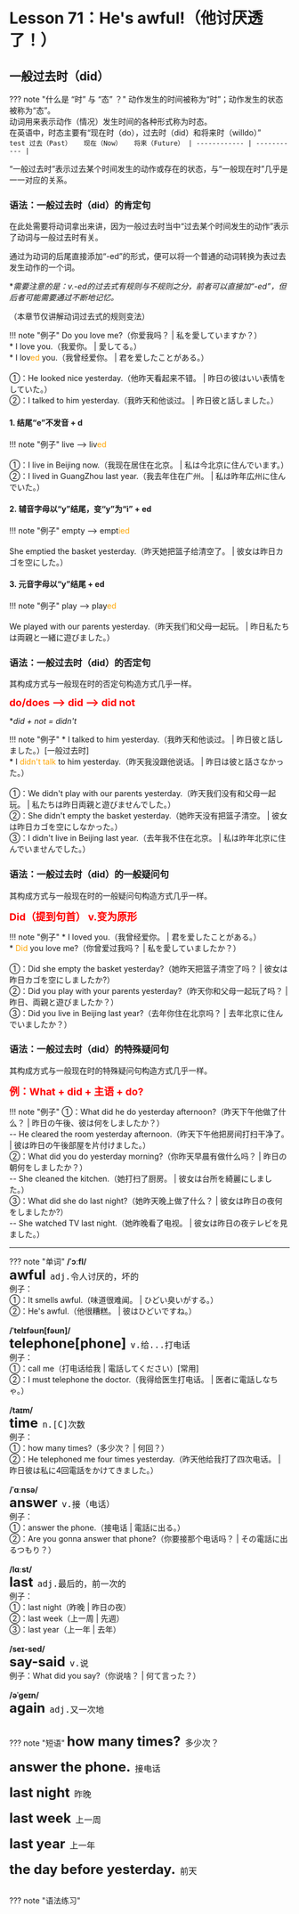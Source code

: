 # Lesson 71：He's awful!（他讨厌透了！）


## 一般过去时（did）

??? note "什么是 “时” 与 “态” ？"
    动作发生的时间被称为“时”；动作发生的状态被称为“态”。<br>
    动词用来表示动作（情况）发生时间的各种形式称为时态。<br>
    在英语中，时态主要有“现在时（do），过去时（did）和将来时（willdo）”<br>
    ```test
    过去（Past）   现在（Now）   将来（Future）
      | ------------ | ----------- |
    ```

“一般过去时”表示过去某个时间发生的动作或存在的状态，与“一般现在时”几乎是一一对应的关系。


### 语法：一般过去时（did）的肯定句

在此处需要将动词拿出来讲，因为一般过去时当中“过去某个时间发生的动作”表示了动词与一般过去时有关。

通过为动词的后尾直接添加“-ed”的形式，便可以将一个普通的动词转换为表过去发生动作的一个词。

**需要注意的是：v.-ed的过去式有<font olor=red>规则</font>与<font olor=red>不规则</font>之分，前者可以直接加“-ed”，但后者可能需要通过不断地记忆。*

（本章节仅讲解动词过去式的规则变法）

!!! note "例子"
    Do you love me?（你爱我吗？ | 私を愛していますか？）<br>
    * I love you.（我爱你。 | 愛してる。）<br>
    * I lov<font color=orange>ed</font> you.（我曾经爱你。 | 君を爱したことがある。）<br>
    <br>
    ①：He looked nice yesterday.（他昨天看起来不错。 | 昨日の彼はいい表情をしていた。）<br>
    ②：I talked to him yesterday.（我昨天和他谈过。 | 昨日彼と話しました。）<br>


#### 1. 结尾“e”不发音 + d

!!! note "例子"
    live --> liv<font color=orange>ed</font><br>
    <br>
    ①：I live in Beijing now.（我现在居住在北京。 | 私は今北京に住んでいます。）<br>
    ②：I lived in GuangZhou last year.（我去年住在广州。 | 私は昨年広州に住んでいた。）<br>


#### 2. 辅音字母以“y”结尾，变“y”为“i” + ed

!!! note "例子"
    empty --> empt<font color=orange>ied</font><br>
    <br>
    She emptied the basket yesterday.（昨天她把篮子给清空了。 | 彼女は昨日カゴを空にした。）<br>


#### 3. 元音字母以“y”结尾 + ed

!!! note "例子"
    play --> play<font color=orange>ed</font><br>
    <br>
    We played with our parents yesterday.（昨天我们和父母一起玩。 | 昨日私たちは両親と一緒に遊びました。）<br>


### 语法：一般过去时（did）的否定句

其构成方式与一般现在时的否定句构造方式几乎一样。

<font size=4 color=red>**do/does --> did --> did not**</font>

**did + not = didn't*

!!! note "例子"
    * I talked to him yesterday.（我昨天和他谈过。 | 昨日彼と話しました。）[一般过去时]<br>
    * I <font color=orange>didn't talk</font> to him yesterday.（昨天我没跟他说话。 | 昨日は彼と話さなかった。）<br>
    <br>
    ①：We didn't play with our parents yesterday.（昨天我们没有和父母一起玩。 | 私たちは昨日両親と遊びませんでした。）<br>
    ②：She didn't empty the basket yesterday.（她昨天没有把篮子清空。 | 彼女は昨日カゴを空にしなかった。）<br>
    ③：I didn't live in Beijing last year.（去年我不住在北京。 | 私は昨年北京に住んでいませんでした。）<br>


### 语法：一般过去时（did）的一般疑问句

其构成方式与一般现在时的一般疑问句构造方式几乎一样。

<font size=4 color=red>**Did（提到句首） v.变为原形**</font>

!!! note "例子"
    * I loved you.（我曾经爱你。 | 君を爱したことがある。）<br>
    * <font color=orange>Did</font> you love me?（你曾爱过我吗？ | 私を愛していましたか？）<br>
    <br>
    ①：Did she empty the basket yesterday?（她昨天把篮子清空了吗？ | 彼女は昨日カゴを空にしましたか?）<br>
    ②：Did you play with your parents yesterday?（昨天你和父母一起玩了吗？ | 昨日、両親と遊びましたか？）<br>
    ③：Did you live in Beijing last year?（去年你住在北京吗？ | 去年北京に住んでいましたか？）<br>


### 语法：一般过去时（did）的特殊疑问句

其构成方式与一般现在时的特殊疑问句构造方式几乎一样。

<font size=4 color=red>**例：What + did + 主语 + do?**</font>

!!! note "例子"
    ①：What did he do yesterday afternoon?（昨天下午他做了什么？ | 昨日の午後、彼は何をしましたか？）<br>
    -- He cleared the room yesterday afternoon.（昨天下午他把房间打扫干净了。 | 彼は昨日の午後部屋を片付けました。）<br>
    ②：What did you do yesterday morning?（你昨天早晨有做什么吗？ | 昨日の朝何をしましたか？）<br>
    -- She cleaned the kitchen.（她打扫了厨房。 | 彼女は台所を綺麗にしました。）<br>
    ③：What did she do last night?（她昨天晚上做了什么？ | 彼女は昨日の夜何をしましたか?）<br>
    -- She watched TV last night.（她昨晚看了电视。 | 彼女は昨日の夜テレビを見ました。）<br>


---
??? note "单词"
    **/ˈɔːfl/**<br>
    <font size=5>**awful**</font>&nbsp;&nbsp;<font size=4>`adj.令人讨厌的，坏的`</font><br>
    例子：<br>
    ①：It smells awful.（味道很难闻。 | ひどい臭いがする。）<br>
    ②：He's awful.（他很糟糕。 | 彼はひどいですね。）<br>
    <br>
    **/ˈtelɪfəʊn[fəʊn]/**<br>
    <font size=5>**telephone[phone]**</font>&nbsp;&nbsp;<font size=4>`v.给...打电话`</font><br>
    例子：<br>
    ①：call me（打电话给我 | 電話してください）[常用]<br>
    ②：I must telephone the doctor.（我得给医生打电话。 | 医者に電話しなちゃ。）<br>
    <br>
    **/taɪm/**<br>
    <font size=5>**time**</font>&nbsp;&nbsp;<font size=4>`n.[C]次数`</font><br>
    例子：<br>
    ①：how many times?（多少次？ | 何回？）<br>
    ②：He telephoned me four times yesterday.（昨天他给我打了四次电话。 | 昨日彼は私に4回電話をかけてきました。）<br>
    <br>
    **/ˈɑːnsə/**<br>
    <font size=5>**answer**</font>&nbsp;&nbsp;<font size=4>`v.接（电话）`</font><br>
    例子：<br>
    ①：answer the phone.（接电话 | 電話に出る。）<br>
    ②：Are you gonna answer that phone?（你要接那个电话吗？ | その電話に出るつもり？）<br>
    <br>
    **/lɑːst/**<br>
    <font size=5>**last**</font>&nbsp;&nbsp;<font size=4>`adj.最后的，前一次的`</font><br>
    例子：<br>
    ①：last night（昨晚 | 昨日の夜）<br>
    ②：last week（上一周 | 先週）<br>
    ③：last year（上一年 | 去年）<br>
    <br>
    **/seɪ-sed/**<br>
    <font size=5>**say-said**</font>&nbsp;&nbsp;<font size=4>`v.说`</font><br>
    例子：What did you say?（你说啥？ | 何て言った？）<br>
    <br>
    **/əˈɡeɪn/**<br>
    <font size=5>**again**</font>&nbsp;&nbsp;<font size=4>`adj.又一次地`</font><br>
    <br>


??? note "短语"
    <font size=5>**how many times?**</font>&nbsp;&nbsp;<font size=4>`多少次？`</font><br>
    <br>
    <font size=5>**answer the phone.**</font>&nbsp;&nbsp;<font size=4>`接电话`</font><br>
    <br>
    <font size=5>**last night**</font>&nbsp;&nbsp;<font size=4>`昨晚`</font><br>
    <br>
    <font size=5>**last week**</font>&nbsp;&nbsp;<font size=4>`上一周`</font><br>
    <br>
    <font size=5>**last year**</font>&nbsp;&nbsp;<font size=4>`上一年`</font><br>
    <br>
    <font size=5>**the day before yesterday.**</font>&nbsp;&nbsp;<font size=4>`前天`</font><br>
    <br>


??? note "语法练习"

